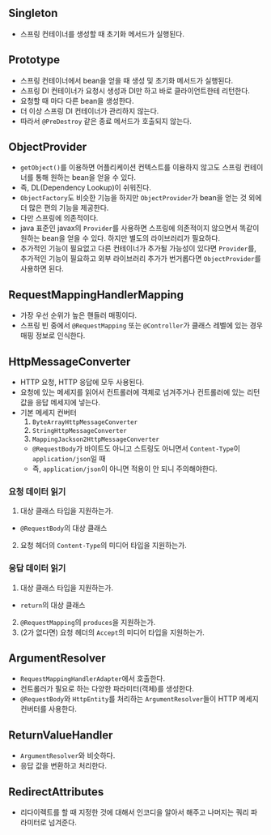 ## Singleton
- 스프링 컨테이너를 생성할 때 초기화 메서드가 실행된다.

## Prototype
- 스프링 컨테이너에서 bean을 얻을 때 생성 및 초기화 메서드가 실행된다.
- 스프링 DI 컨테이너가 요청시 생성과 DI만 하고 바로 클라이언트한테 리턴한다.
- 요청할 때 마다 다른 bean을 생성한다.
- 더 이상 스프링 DI 컨테이너가 관리하지 않는다.
- 따라서 `@PreDestroy` 같은 종료 메서드가 호출되지 않는다.

## ObjectProvider
- `getObject()`를 이용하면 어플리케이션 컨텍스트를 이용하지 않고도 스프링 컨테이너를 통해 원하는 bean을 얻을 수 있다.
- 즉, DL(Dependency Lookup)이 쉬워진다.
- `ObjectFactory`도 비슷한 기능을 하지만 `ObjectProvider`가 bean을 얻는 것 외에 더 많은 편의 기능을 제공한다.
- 다만 스프링에 의존적이다.
- java 표준인 javax의 `Provider`를 사용하면 스프링에 의존적이지 않으면서 똑같이 원하는 bean을 얻을 수 있다. 하지만 별도의 라이브러리가 필요하다.
- 추가적인 기능이 필요없고 다른 컨테이너가 추가될 가능성이 있다면 `Provider`를, 추가적인 기능이 필요하고 외부 라이브러리 추가가 번거롭다면 `ObjectProvider`를 사용하면 된다.

## RequestMappingHandlerMapping
- 가장 우선 순위가 높은 핸들러 매핑이다.
- 스프링 빈 중에서 `@RequestMapping` 또는 `@Controller`가 클래스 레벨에 있는 경우 매핑 정보로 인식한다.

## HttpMessageConverter
- HTTP 요청, HTTP 응답에 모두 사용된다.
- 요청에 있는 메세지를 읽어서 컨트롤러에 객체로 넘겨주거나 컨트롤러에 있는 리턴값을 응답 메세지에 넣는다.
- 기본 메세지 컨버터
  1. `ByteArrayHttpMessageConverter`
  2. `StringHttpMessageConverter`
  3. `MappingJackson2HttpMessageConverter`
    - `@RequestBody`가 바이트도 아니고 스트링도 아니면서 `Content-Type`이 `application/json`일 때
    - 즉, `application/json`이 아니면 적용이 안 되니 주의해야한다.

### 요청 데이터 읽기
1. 대상 클래스 타입을 지원하는가.
  - `@RequestBody`의 대상 클래스
2. 요청 헤더의 `Content-Type`의 미디어 타입을 지원하는가.

### 응답 데이터 읽기
1. 대상 클래스 타입을 지원하는가.
  - `return`의 대상 클래스
2. `@RequestMapping`의 `produces`을 지원하는가.
3. (2가 없다면) 요청 헤더의 `Accept`의 미디어 타입을 지원하는가.

## ArgumentResolver
- `RequestMappingHandlerAdapter`에서 호출한다.
- 컨트롤러가 필요로 하는 다양한 파라미터(객체)를 생성한다.
- `@RequestBody`와 `HttpEntity`를 처리하는 `ArgumentResolver`들이 HTTP 메세지 컨버터를 사용한다.

## ReturnValueHandler
- `ArgumentResolver`와 비슷하다.
- 응답 값을 변환하고 처리한다.

## RedirectAttributes
- 리다이렉트를 할 때 지정한 것에 대해서 인코디을 알아서 해주고 나머지는 쿼리 파라미터로 넘겨준다.
